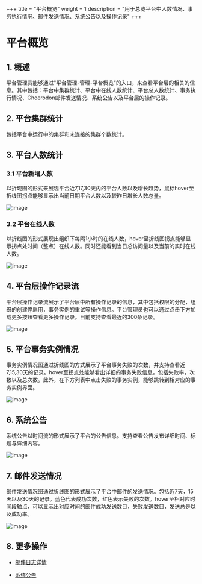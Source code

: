 +++
title = "平台概览"
weight = 1
description = "用于总览平台中人数情况、事务执行情况、邮件发送情况、系统公告以及操作记录"
+++

# 平台概览

## 1. 概述

平台管理员能够通过"平台管理-管理-平台概览"的入口，来查看平台层的相关的信息。其中包括：平台中集群统计、平台中在线人数统计、平台总人数统计、事务执行情况、Choerodon邮件发送情况、系统公告以及平台层的操作记录。

## 2. 平台集群统计
包括平台中运行中的集群和未连接的集群个数统计。

## 3. 平台人数统计

### 3.1 平台新增人数

以折现图的形式来展现平台近7,17,30天内的平台人数以及增长趋势，鼠标hover至折线图拐点能够显示出当前日期平台人数以及较昨日增长人数总量。

![image](/docs/user-guide/manager-guide/image/added-user.png)

### 3.2 平台在线人数

以折线图的形式展现出组织下每隔1小时的在线人数，hover至折线图拐点能够显示拐点处时间（整点）在线人数。同时还能看到当日总访问量以及当前的实时在线人数。

![image](/docs/user-guide/manager-guide/image/on-user.png)

## 4. 平台层操作记录流

平台层操作记录流展示了平台层中所有操作记录的信息，其中包括权限的分配，组织的创建停启用，事务实例的重试等操作信息。平台管理员也可以通过点击下方加载更多按钮查看更多操作记录。目前支持查看最近的300条记录。

![image](/docs/user-guide/manager-guide/image/site-log.jpg)


## 5. 平台事务实例情况

事务实例情况图通过折线图的方式展示了平台事务失败的次数，并支持查看近7,15,30天的记录。hover至拐点处能够看出详细的事务失败信息，包括失败率，次数以及总次数。此外，在下方列表中点击失败的事务实例，能够跳转到相对应的事务实例界面。

![image](/docs/user-guide/manager-guide/image/saga-ins.png)




## 6. 系统公告

系统公告以时间流的形式展示了平台的公告信息。支持查看公告发布详细时间、标题与详细内容。

![image](/docs/user-guide/manager-guide/image/sys-notice.png)

## 7. 邮件发送情况

邮件发送情况图通过折线图的形式展示了平台中邮件的发送情况。包括近7天，15天以及30天的记录。蓝色代表成功次数，红色表示失败的次数。hover至相对应时间段轴点，可以显示出对应时间的邮件成功发送数目，失败发送数目，发送总是以及成功率。

![image](/docs/user-guide/manager-guide/image/email-report.png)

## 8. 更多操作  

- [邮件日志详情](../email-log)    

- [系统公告](../system-notice)
